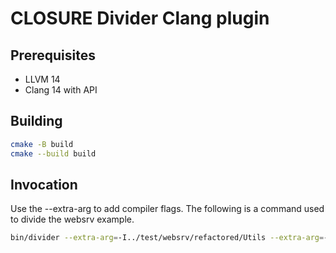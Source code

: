 # CLOSURE Divider Clang plugin

## Prerequisites

- LLVM 14
- Clang 14 with API

## Building

```bash
cmake -B build
cmake --build build
```

## Invocation 

Use the --extra-arg to add compiler flags. The following is a command used to divide the websrv example.

```bash
bin/divider --extra-arg=-I../test/websrv/refactored/Utils --extra-arg=-I../test/websrv/refactored/Communications --extra-arg=-Wno-deprecated-declarations --extra-arg=-Wno-implicit-const-int-float-conversion ../test/websrv/topology.json --
```
